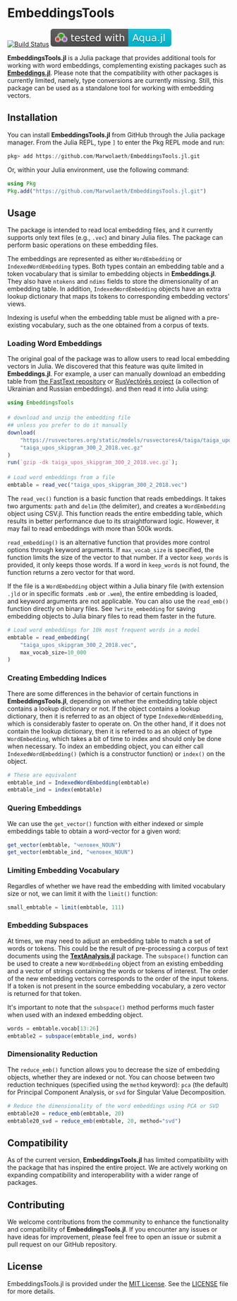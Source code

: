 # EmbeddingsTools

[![Build Status](https://github.com/Marwolaeth/EmbeddingsTools.jl/actions/workflows/CI.yml/badge.svg?branch=main)](https://github.com/Marwolaeth/EmbeddingsTools.jl/actions/workflows/CI.yml?query=branch%3Amain)
[![Aqua](https://raw.githubusercontent.com/JuliaTesting/Aqua.jl/master/badge.svg)](https://github.com/JuliaTesting/Aqua.jl)

**EmbeddingsTools.jl** is a Julia package that provides additional tools for working with word embeddings, complementing existing packages such as **[Embeddings.jl](https://github.com/JuliaText/Embeddings.jl)**. Please note that the compatibility with other packages is currently limited, namely, type conversions are currently missing. Still, this package can be used as a standalone tool for working with embedding vectors.

## Installation

You can install **EmbeddingsTools.jl** from GitHub through the Julia package manager. From the Julia REPL, type `]` to enter the Pkg REPL mode and run:

```julia
pkg> add https://github.com/Marwolaeth/EmbeddingsTools.jl.git
```

Or, within your Julia environment, use the following command:

```julia
using Pkg
Pkg.add("https://github.com/Marwolaeth/EmbeddingsTools.jl.git")
```

## Usage

The package is intended to read local embedding files, and it currently supports only text files (e.g., `.vec`) and binary Julia files. The package can perform basic operations on these embedding files.

The embeddings are represented as either `WordEmbedding` or `IndexedWordEmbedding` types. Both types contain an embedding table and a token vocabulary that is similar to embedding objects in **Embeddings.jl**. They also have `ntokens` and `ndims` fields to store the dimensionality of an embedding table. In addition, `IndexedWordEmbedding` objects have an extra lookup dictionary that maps its tokens to corresponding embedding vectors' views. 

Indexing is useful when the embedding table must be aligned with a pre-existing vocabulary, such as the one obtained from a corpus of texts.

### Loading Word Embeddings

The original goal of the package was to allow users to read local embedding vectors in Julia. We discovered that this feature was quite limited in **Embeddings.jl**. For example, a user can manually download an embedding table from [the FastText repository](https://fasttext.cc/docs/en/crawl-vectors.html) or [RusVectōrēs project](https://rusvectores.org/en/) (a collection of Ukrainian and Russian embeddings). and then read it into Julia using:

```julia
using EmbeddingsTools

# download and unzip the embedding file
## unless you prefer to do it manually
download(
    "https://rusvectores.org/static/models/rusvectores4/taiga/taiga_upos_skipgram_300_2_2018.vec.gz",
    "taiga_upos_skipgram_300_2_2018.vec.gz"
)
run(`gzip -dk taiga_upos_skipgram_300_2_2018.vec.gz`);

# Load word embeddings from a file
embtable = read_vec("taiga_upos_skipgram_300_2_2018.vec")
```

The `read_vec()` function is a basic function that reads embeddings. It takes two arguments: `path` and `delim` (the delimiter), and creates a `WordEmbedding` object using CSV.jl. This function reads the entire embedding table, which results in better performance due to its straightforward logic. However, it may fail to read embeddings with more than 500k words.

`read_embedding()` is an alternative function that provides more control options through keyword arguments. If `max_vocab_size` is specified, the function limits the size of the vector to that number. If a vector `keep_words` is provided, it only keeps those words. If a word in `keep_words` is not found, the function returns a zero vector for that word.

If the file is a `WordEmbedding` object within a Julia binary file (with extension `.jld` or in specific formats `.emb` or `.wem`), the entire embedding is loaded, and keyword arguments are not applicable. You can also use the `read_emb()` function directly on binary files. See `?write_embedding` for saving embedding objects to Julia binary files to read them faster in the future.

```julia
# Load word embeddings for 10k most frequent words in a model
embtable = read_embedding(
    "taiga_upos_skipgram_300_2_2018.vec",
    max_vocab_size=10_000
)
```

### Creating Embedding Indices

There are some differences in the behavior of certain functions in **EmbeddingsTools.jl**, depending on whether the embedding table object contains a lookup dictionary or not. If the object contains a lookup dictionary, then it is referred to as an object of type `IndexedWordEmbedding`, which is considerably faster to operate on. On the other hand, if it does not contain the lookup dictionary, then it is referred to as an object of type `WordEmbedding`, which takes a bit of time to index and should only be done when necessary. To index an embedding object, you can either call `IndexedWordEmbedding()` (which is a constructor function) or `index()` on the object.

```julia
# These are equivalent
embtable_ind = IndexedWordEmbedding(embtable)
embtable_ind = index(embtable)
```

### Quering Embeddings

We can use the `get_vector()` function with either indexed or simple embeddings table to obtain a word-vector for a given word:

```julia
get_vector(embtable, "человек_NOUN")
get_vector(embtable_ind, "человек_NOUN")
```

### Limiting Embedding Vocabulary

Regardles of whether we have read the embedding with limited vocabulary size or not, we can limit it with the `limit()` function:

```julia
small_embtable = limit(embtable, 111)
```

### Embedding Subspaces

At times, we may need to adjust an embedding table to match a set of words or tokens. This could be the result of pre-processing a corpus of text documents using the **[TextAnalysis.jl](https://github.com/JuliaText/TextAnalysis.jl)** package. The `subspace()` function can be used to create a new `WordEmbedding` object from an existing embedding and a vector of strings containing the words or tokens of interest. The order of the new embedding vectors corresponds to the order of the input tokens. If a token is not present in the source embedding vocabulary, a zero vector is returned for that token.

It's important to note that the `subspace()` method performs much faster when used with an indexed embedding object.

```julia
words = embtable.vocab[13:26]
embtable2 = subspace(embtable_ind, words)
```

### Dimensionality Reduction

The `reduce_emb()` function allows you to decrease the size of embedding objects, whether they are indexed or not. You can choose between two reduction techniques (specified using the `method` keyword): `pca` (the default) for Principal Component Analysis, or `svd` for Singular Value Decomposition.

```julia
# Reduce the dimensionality of the word embeddings using PCA or SVD
embtable20 = reduce_emb(embtable, 20)
embtable20_svd = reduce_emb(embtable, 20, method="svd")
```

## Compatibility

As of the current version, **EmbeddingsTools.jl** has limited compatibility with the package that has inspired the entire project. We are actively working on expanding compatibility and interoperability with a wider range of packages.

## Contributing

We welcome contributions from the community to enhance the functionality and compatibility of **EmbeddingsTools.jl**. If you encounter any issues or have ideas for improvement, please feel free to open an issue or submit a pull request on our GitHub repository.

## License

EmbeddingsTools.jl is provided under the [MIT License](https://opensource.org/licenses/MIT). See the [LICENSE](https://github.com/Marwolaeth/EmbeddingsTools.jl/blob/main/LICENSE) file for more details.
